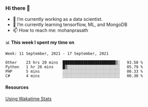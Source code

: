 ### Hi there 👋

- 🔭 I’m currently working as a data scientist.
- 🌱 I’m currently learning tensorflow, ML, and MongoDB
- 📫 How to reach me: mohanprasath

📊 **This week I spent my time on**
<!--START_SECTION:waka-->
```text
Week: 11 September, 2021 - 17 September, 2021

Other    23 hrs 20 mins  ███████████████████████▒░   93.50 % 
Python   1 hr 26 mins    █▒░░░░░░░░░░░░░░░░░░░░░░░   05.79 % 
PHP      5 mins          ░░░░░░░░░░░░░░░░░░░░░░░░░   00.33 % 
C#       4 mins          ░░░░░░░░░░░░░░░░░░░░░░░░░   00.30 % 
```
<!--END_SECTION:waka-->

#### Resources
[Using Wakatime Stats](https://github.com/marketplace/actions/waka-readme)
